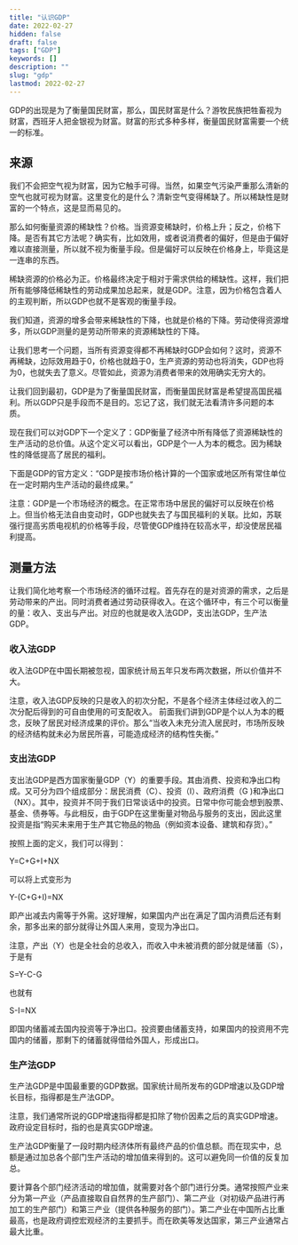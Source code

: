 ```yaml
---
title: "认识GDP"
date: 2022-02-27
hidden: false
draft: false
tags: ["GDP"]
keywords: []
description: ""
slug: "gdp"
lastmod: 2022-02-27
---
```


GDP的出现是为了衡量国民财富，那么，国民财富是什么？游牧民族把牲畜视为财富，西班牙人把金银视为财富。财富的形式多种多样，衡量国民财富需要一个统一的标准。

## 来源

我们不会把空气视为财富，因为它触手可得。当然，如果空气污染严重那么清新的空气也就可视为财富。这里变化的是什么？清新空气变得稀缺了。所以稀缺性是财富的一个特点，这是显而易见的。

那么如何衡量资源的稀缺性？价格。当资源变稀缺时，价格上升；反之，价格下降。是否有其它方法呢？确实有，比如效用，或者说消费者的偏好，但是由于偏好难以直接测量，所以就不视为衡量手段。但是偏好可以反映在价格身上，毕竟这是一连串的东西。

稀缺资源的价格必为正。价格最终决定于相对于需求供给的稀缺性。这样，我们把所有能够降低稀缺性的劳动成果加总起来，就是GDP。注意，因为价格包含着人的主观判断，所以GDP也就不是客观的衡量手段。

我们知道，资源的增多会带来稀缺性的下降，也就是价格的下降。劳动使得资源增多，所以GDP测量的是劳动所带来的资源稀缺性的下降。

让我们思考一个问题，当所有资源变得都不再稀缺时GDP会如何？这时，资源不再稀缺，边际效用趋于0，价格也就趋于0，生产资源的劳动也将消失，GDP也将为0，也就失去了意义。尽管如此，资源为消费者带来的效用确实无穷大的。

让我们回到最初，GDP是为了衡量国民财富，而衡量国民财富是希望提高国民福利。所以GDP只是手段而不是目的。忘记了这，我们就无法看清许多问题的本质。

现在我们可以对GDP下一个定义了：GDP衡量了经济中所有降低了资源稀缺性的生产活动的总价值。从这个定义可以看出，GDP是个一人为本的概念。因为稀缺性的降低提高了居民的福利。

下面是GDP的官方定义：“GDP是按市场价格计算的一个国家或地区所有常住单位在一定时期内生产活动的最终成果。”

注意：GDP是一个市场经济的概念。在正常市场中居民的偏好可以反映在价格上。但当价格无法自由变动时，GDP也就失去了与国民福利的关联。比如，苏联强行提高劣质电视机的价格等手段，尽管使GDP维持在较高水平，却没使居民福利提高。

## 测量方法

让我们简化地考察一个市场经济的循环过程。首先存在的是对资源的需求，之后是劳动带来的产出。同时消费者通过劳动获得收入。在这个循环中，有三个可以衡量的量：收入、支出与产出。对应的也就是收入法GDP，支出法GDP，生产法GDP。

### 收入法GDP

收入法GDP在中国长期被忽视，国家统计局五年只发布两次数据，所以价值并不大。

注意，收入法GDP反映的只是收入的初次分配，不是各个经济主体经过收入的二次分配后得到的可自由使用的可支配收入。 前面我们讲到GDP是个以人为本的概念，反映了居民对经济成果的评价。那么“当收入未充分流入居民时，市场所反映的经济结构就未必为居民所喜，可能造成经济的结构性失衡。”

### 支出法GDP

支出法GDP是西方国家衡量GDP（Y）的重要手段。其由消费、投资和净出口构成。又可分为四个组成部分：居民消费（C）、投资（I）、政府消费（G )和净出口（NX）。其中，投资并不同于我们日常谈话中的投资。日常中你可能会想到股票、基金、债券等。与此相反，由于GDP在这里衡量对物品与服务的支出，因此这里投资是指“购买未来用于生产其它物品的物品（例如资本设备、建筑和存货）。”

按照上面的定义，我们可以得到：

Y=C+G+I+NX

可以将上式变形为

Y-(C+G+I)=NX

即产出减去内需等于外需。这好理解，如果国内产出在满足了国内消费后还有剩余，那多出来的部分就得让外国人来用，变现为净出口。

注意，产出（Y）也是全社会的总收入，而收入中未被消费的部分就是储蓄（S），于是有

S=Y-C-G

也就有

S-I=NX

即国内储蓄减去国内投资等于净出口。投资要由储蓄支持，如果国内的投资用不完国内的储蓄，那剩下的储蓄就得借给外国人，形成出口。

### 生产法GDP

生产法GDP是中国最重要的GDP数据。国家统计局所发布的GDP增速以及GDP增长目标，指得都是生产法GDP。

注意，我们通常所说的GDP增速指得都是扣除了物价因素之后的真实GDP增速。政府设定目标时，指的也是真实GDP增速。

生产法GDP衡量了一段时期内经济体所有最终产品的价值总额。而在现实中，总额是通过加总各个部门生产活动的增加值来得到的。这可以避免同一价值的反复加总。

要计算各个部门经济活动的增加值，就需要对各个部门进行分类。通常按照产业来分为第一产业（产品直接取自自然界的生产部门）、第二产业（对初级产品进行再加工的生产部门）和第三产业（提供各种服务的部门）。第二产业在中国所占比重最高，也是政府调控宏观经济的主要抓手。而在欧美等发达国家，第三产业通常占最大比重。